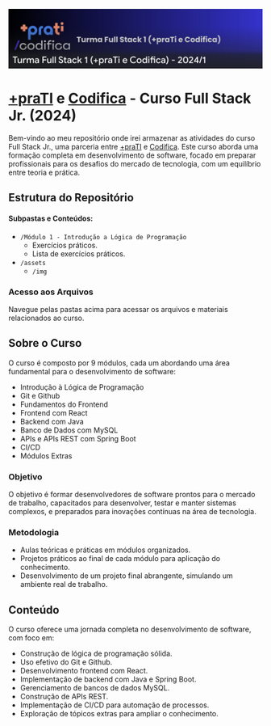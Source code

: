 ![Logo](assets/codifica+prati+turma1.png)

# [+praTI](https://www.maisprati.com.br/) e [Codifica](https://www.codificaedu.com.br/) - Curso Full Stack Jr. (2024)

Bem-vindo ao meu repositório onde irei armazenar as atividades do curso Full Stack Jr., uma parceria entre [+praTI](https://www.maisprati.com.br/) e [Codifica](https://www.codificaedu.com.br/). Este curso aborda uma formação completa em desenvolvimento de software, focado em preparar profissionais para os desafios do mercado de tecnologia, com um equilíbrio entre teoria e prática.

## Estrutura do Repositório

#### Subpastas e Conteúdos:

- `/Módulo 1 - Introdução a Lógica de Programação`
  - Exercícios práticos.
  - Lista de exercícios práticos.
- `/assets`
  - `/img`

### Acesso aos Arquivos

Navegue pelas pastas acima para acessar os arquivos e materiais relacionados ao curso.

## Sobre o Curso

O curso é composto por 9 módulos, cada um abordando uma área fundamental para o desenvolvimento de software:

- Introdução à Lógica de Programação
- Git e Github
- Fundamentos do Frontend
- Frontend com React
- Backend com Java
- Banco de Dados com MySQL
- APIs e APIs REST com Spring Boot
- CI/CD
- Módulos Extras

### Objetivo

O objetivo é formar desenvolvedores de software prontos para o mercado de trabalho, capacitados para desenvolver, testar e manter sistemas complexos, e preparados para inovações contínuas na área de tecnologia.

### Metodologia

- Aulas teóricas e práticas em módulos organizados.
- Projetos práticos ao final de cada módulo para aplicação do conhecimento.
- Desenvolvimento de um projeto final abrangente, simulando um ambiente real de trabalho.

## Conteúdo

O curso oferece uma jornada completa no desenvolvimento de software, com foco em:

- Construção de lógica de programação sólida.
- Uso efetivo do Git e Github.
- Desenvolvimento frontend com React.
- Implementação de backend com Java e Spring Boot.
- Gerenciamento de bancos de dados MySQL.
- Construção de APIs REST.
- Implementação de CI/CD para automação de processos.
- Exploração de tópicos extras para ampliar o conhecimento.
